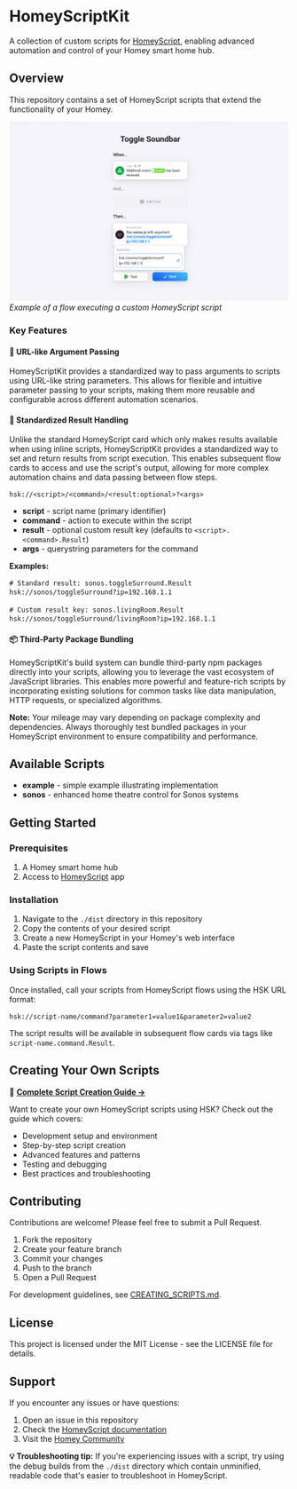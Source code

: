 # HomeyScriptKit

A collection of custom scripts for
[HomeyScript](https://homey.app/en-au/app/com.athom.homeyscript/HomeyScript/),
enabling advanced automation and control of your Homey smart home hub.

## Overview

This repository contains a set of HomeyScript scripts that extend the
functionality of your Homey.

![HomeyScript Example](resources/example.png) _Example of a flow executing a
custom HomeyScript script_

### Key Features

#### 🔗 URL-like Argument Passing

HomeyScriptKit provides a standardized way to pass arguments to scripts using
URL-like string parameters. This allows for flexible and intuitive parameter
passing to your scripts, making them more reusable and configurable across
different automation scenarios.

#### 🔗 Standardized Result Handling

Unlike the standard HomeyScript card which only makes results available when
using inline scripts, HomeyScriptKit provides a standardized way to set and
return results from script execution. This enables subsequent flow cards to
access and use the script's output, allowing for more complex automation chains
and data passing between flow steps.

```
hsk://<script>/<command>/<result:optional>?<args>
```

- **script** - script name (primary identifier)
- **command** - action to execute within the script
- **result** - optional custom result key (defaults to
  `<script>.<command>.Result`)
- **args** - querystring parameters for the command

**Examples:**

```
# Standard result: sonos.toggleSurround.Result
hsk://sonos/toggleSurround?ip=192.168.1.1

# Custom result key: sonos.livingRoom.Result
hsk://sonos/toggleSurround/livingRoom?ip=192.168.1.1
```

#### 📦 Third-Party Package Bundling

HomeyScriptKit's build system can bundle third-party npm packages directly into your scripts, allowing you to leverage the vast ecosystem of JavaScript libraries. This enables more powerful and feature-rich scripts by incorporating existing solutions for common tasks like data manipulation, HTTP requests, or specialized algorithms.

**Note:** Your mileage may vary depending on package complexity and dependencies. Always thoroughly test bundled packages in your HomeyScript environment to ensure compatibility and performance.

## Available Scripts

- **example** - simple example illustrating implementation
- **sonos** - enhanced home theatre control for Sonos systems

## Getting Started

### Prerequisites

1. A Homey smart home hub
2. Access to
   [HomeyScript](https://homey.app/en-au/app/com.athom.homeyscript/HomeyScript/)
   app

### Installation

1. Navigate to the `./dist` directory in this repository
2. Copy the contents of your desired script
3. Create a new HomeyScript in your Homey's web interface
4. Paste the script contents and save

### Using Scripts in Flows

Once installed, call your scripts from HomeyScript flows using the HSK URL format:

```
hsk://script-name/command?parameter1=value1&parameter2=value2
```

The script results will be available in subsequent flow cards via tags like `script-name.command.Result`.

## Creating Your Own Scripts

📖 **[Complete Script Creation Guide →](CREATING_SCRIPTS.md)**

Want to create your own HomeyScript scripts using HSK? Check out the guide which covers:

- Development setup and environment
- Step-by-step script creation
- Advanced features and patterns
- Testing and debugging
- Best practices and troubleshooting

## Contributing

Contributions are welcome! Please feel free to submit a Pull Request.

1. Fork the repository
2. Create your feature branch
3. Commit your changes
4. Push to the branch
5. Open a Pull Request

For development guidelines, see [CREATING_SCRIPTS.md](CREATING_SCRIPTS.md).

## License

This project is licensed under the MIT License - see the LICENSE file for
details.

## Support

If you encounter any issues or have questions:

1. Open an issue in this repository
2. Check the
   [HomeyScript documentation](https://athombv.github.io/com.athom.homeyscript/)
3. Visit the [Homey Community](https://community.homey.app/)

**💡 Troubleshooting tip:** If you're experiencing issues with a script, try using the debug builds from the `./dist` directory which contain unminified, readable code that's easier to troubleshoot in HomeyScript.
